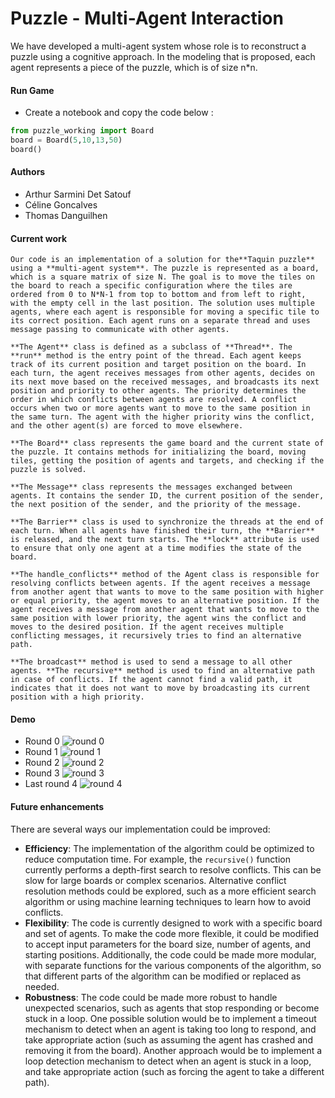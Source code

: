 # Puzzle - Multi-Agent Interaction

We have developed a multi-agent system whose role is to reconstruct a puzzle using a cognitive approach. In the modeling that is proposed, each agent represents a piece of the puzzle, which is of size n*n.

#### Run Game

- Create a notebook and copy the code below :

```python
from puzzle_working import Board
board = Board(5,10,13,50)
board()
```

#### Authors

- Arthur Sarmini Det Satouf
- Céline Goncalves
- Thomas Danguilhen

#### Current work

    Our code is an implementation of a solution for the**Taquin puzzle** using a **multi-agent system**. The puzzle is represented as a board, which is a square matrix of size N. The goal is to move the tiles on the board to reach a specific configuration where the tiles are ordered from 0 to N*N-1 from top to bottom and from left to right, with the empty cell in the last position. The solution uses multiple agents, where each agent is responsible for moving a specific tile to its correct position. Each agent runs on a separate thread and uses message passing to communicate with other agents.

    **The Agent** class is defined as a subclass of **Thread**. The **run** method is the entry point of the thread. Each agent keeps track of its current position and target position on the board. In each turn, the agent receives messages from other agents, decides on its next move based on the received messages, and broadcasts its next position and priority to other agents. The priority determines the order in which conflicts between agents are resolved. A conflict occurs when two or more agents want to move to the same position in the same turn. The agent with the higher priority wins the conflict, and the other agent(s) are forced to move elsewhere.

    **The Board** class represents the game board and the current state of the puzzle. It contains methods for initializing the board, moving tiles, getting the position of agents and targets, and checking if the puzzle is solved.

    **The Message** class represents the messages exchanged between agents. It contains the sender ID, the current position of the sender, the next position of the sender, and the priority of the message.

    **The Barrier** class is used to synchronize the threads at the end of each turn. When all agents have finished their turn, the **Barrier** is released, and the next turn starts. The **lock** attribute is used to ensure that only one agent at a time modifies the state of the board.

    **The handle_conflicts** method of the Agent class is responsible for resolving conflicts between agents. If the agent receives a message from another agent that wants to move to the same position with higher or equal priority, the agent moves to an alternative position. If the agent receives a message from another agent that wants to move to the same position with lower priority, the agent wins the conflict and moves to the desired position. If the agent receives multiple conflicting messages, it recursively tries to find an alternative path.

    **The broadcast** method is used to send a message to all other agents. **The recursive** method is used to find an alternative path in case of conflicts. If the agent cannot find a valid path, it indicates that it does not want to move by broadcasting its current position with a high priority.

#### Demo

- Round 0 
![round 0](/home/cytech/Desktop/Ouverture/img/Round_0.png)
- Round 1 
![round 1](/home/cytech/Desktop/Ouverture/img/Round_1.png)
- Round 2 
![round 2](/home/cytech/Desktop/Ouverture/img/Round_2.png)
- Round 3 
![round 3](/home/cytech/Desktop/Ouverture/img/Round_3.png)
- Last round 4 
![round 4](/home/cytech/Desktop/Ouverture/img/Round_4.png)


#### Future enhancements

There are several ways our implementation could be improved:

- **Efficiency**: The implementation of the algorithm could be optimized to reduce computation time. For example, the `recursive()` function currently performs a depth-first search to resolve conflicts. This can be slow for large boards or complex scenarios. Alternative conflict resolution methods could be explored, such as a more efficient search algorithm or using machine learning techniques to learn how to avoid conflicts.
- **Flexibility**: The code is currently designed to work with a specific board and set of agents. To make the code more flexible, it could be modified to accept input parameters for the board size, number of agents, and starting positions. Additionally, the code could be made more modular, with separate functions for the various components of the algorithm, so that different parts of the algorithm can be modified or replaced as needed.
- **Robustness**: The code could be made more robust to handle unexpected scenarios, such as agents that stop responding or become stuck in a loop. One possible solution would be to implement a timeout mechanism to detect when an agent is taking too long to respond, and take appropriate action (such as assuming the agent has crashed and removing it from the board). Another approach would be to implement a loop detection mechanism to detect when an agent is stuck in a loop, and take appropriate action (such as forcing the agent to take a different path).
